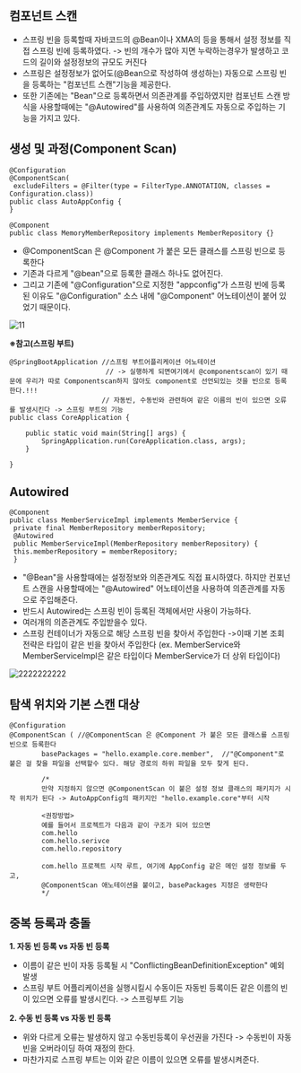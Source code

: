 __컴포넌트 스캔__
-----------------------------
- 스프링 빈을 등록할때 자바코드의 @Bean이나 XMA의 <bean>등을 통해서 설정 정보를 직접 스프링 빈에 등록하였다. -> 빈의 개수가 많아 지면 누락하는경우가 발생하고 코드의 길이와 설정정보의 규모도 커진다
- 스프링은 설정정보가 없어도(@Bean으로 작성하여 생성하는) 자동으로 스프링 빈을 등록하는 "컴포넌트 스캔"기능을 제공한다.
- 또한 기존에는 "Bean"으로 등록하면서 의존관계를 주입하였지만 컴포넌트 스캔 방식을 사용할때에는 "@Autowired"를 사용하여 의존관계도 자동으로 주입하는 기능을 가지고 있다.

__생성 및 과정(Component Scan)__
----------------------------
```
@Configuration
@ComponentScan(
 excludeFilters = @Filter(type = FilterType.ANNOTATION, classes = Configuration.class))
public class AutoAppConfig {
}
```
```
@Component
public class MemoryMemberRepository implements MemberRepository {}
```
- @ComponentScan 은 @Component 가 붙은 모든 클래스를 스프링 빈으로 등록한다
- 기존과 다르게 "@bean"으로 등록한 클래스 하나도 없어진다.
- 그리고 기존에 "@Configuration"으로 지정한 "appconfig"가 스프링 빈에 등록된 이유도 "@Configuration" 소스 내에 "@Component" 어노테이션이 붙어 있었기 때문이다.              

![11](https://user-images.githubusercontent.com/96917871/153417259-e3cb1a91-4b5a-4b27-9cba-bd5f50017994.PNG)

__※참고(스프링 부트)__
```
@SpringBootApplication //스프링 부트어플리케이션 어노테이션
						// -> 실행하게 되면여기에서 @componentscan이 있기 때문에 우리가 따로 Componentscan하지 않아도 component로 선언되있는 것을 빈으로 등록한다.!!!
                       // 자동빈, 수동빈와 관련하여 같은 이름의 빈이 있으면 오류를 발생시킨다 -> 스프링 부트의 기능
public class CoreApplication {

	public static void main(String[] args) {
		SpringApplication.run(CoreApplication.class, args);
	}

}
```

__Autowired__
-------------------------------

```
@Component
public class MemberServiceImpl implements MemberService {
 private final MemberRepository memberRepository;
 @Autowired
 public MemberServiceImpl(MemberRepository memberRepository) {
 this.memberRepository = memberRepository;
 }
```
- "@Bean"을 사용할때에는 설정정보와 의존관계도 직접 표시하였다. 하지만 컨포넌트 스캔을 사용할때에는 "@Autowired" 어노테이션을 사용하여 의존관계를 자동으로 주입해준다.
- 반드시 Autowired는 스프링 빈이 등록된 객체에서만 사용이 가능하다.
- 여러개의 의존관계도 주입받을수 있다.
- 스프링 컨테이너가 자동으로 해당 스프링 빈을 찾아서 주입한다 ->이때 기본 조회 전략은 타입이 같은 빈을 찾아서 주입한다 (ex. MemberService와 MemberServiceImpl은 같은 타입이다 MemberService가 더 상위 타입이다)

![2222222222](https://user-images.githubusercontent.com/96917871/153417948-ea1585db-2487-4bf8-aaa7-0c4628e5bcd6.PNG)    

__탐색 위치와 기본 스캔 대상__
-------------------------------------------
```
@Configuration
@ComponentScan ( //@ComponentScan 은 @Component 가 붙은 모든 클래스를 스프링 빈으로 등록한다
        basePackages = "hello.example.core.member",  //"@Component"로 붙은 걸 찾을 파일을 선택할수 있다. 해당 경로의 하위 파일을 모두 찾게 된다.

        /*
        만약 지정하지 않으면 @ComponentScan 이 붙은 설정 정보 클래스의 패키지가 시작 위치가 된다 -> AutoAppConfig의 패키지인 "hello.example.core"부터 시작

        <권장방법>
        예를 들어서 프로젝트가 다음과 같이 구조가 되어 있으면
        com.hello
        com.hello.serivce
        com.hello.repository

        com.hello 프로젝트 시작 루트, 여기에 AppConfig 같은 메인 설정 정보를 두고,
        @ComponentScan 애노테이션을 붙이고, basePackages 지정은 생략한다
        */
```

__중복 등록과 충돌__
-----------------------------
__1. 자동 빈 등록 vs 자동 빈 등록__
- 이름이 같은 빈이 자동 등록될 시 "ConflictingBeanDefinitionException" 예외 발생
- 스프링 부트 어플리케이션을 실행시킬시 수동이든 자동빈 등록이든 같은 이름의 빈이 있으면 오류를 발생시킨다. -> 스프링부트 기능

__2. 수동 빈 등록 vs 자동 빈 등록__
- 위와 다르게 오류는 발생하지 않고 수동빈등록이 우선권을 가진다 -> 수동빈이 자동빈을 오버라이딩 하여 재정의 한다.
- 마찬가지로 스프링 부트는 이와 같은 이름이 있으면 오류를 발생시켜준다.
